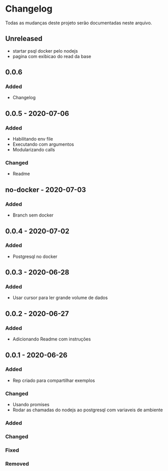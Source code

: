 # Changelog
Todas as mudanças deste projeto serão documentadas neste arquivo.

## Unreleased
- startar psql docker pelo nodejs
- pagina com exibicao do read da base

## 0.0.6
### Added
- Changelog

## 0.0.5 - 2020-07-06
### Added
- Habilitando env file
- Executando com argumentos
- Modularizando calls
  
### Changed
- Readme

## no-docker - 2020-07-03
### Added
- Branch sem docker

## 0.0.4 - 2020-07-02
### Added
- Postgresql no docker

## 0.0.3 - 2020-06-28
### Added
- Usar cursor para ler grande volume de dados

## 0.0.2 - 2020-06-27
### Added
- Adicionando Readme com instruções

## 0.0.1 - 2020-06-26
### Added
- Rep criado para compartilhar exemplos
  
### Changed
- Usando promises
- Rodar as chamadas do nodejs ao postgresql com variaveis de ambiente
  
### Added
### Changed
### Fixed
### Removed

